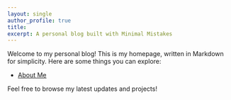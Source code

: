 ```yaml
---
layout: single
author_profile: true
title:
excerpt: A personal blog built with Minimal Mistakes
---
```


Welcome to my personal blog! This is my homepage, written in Markdown for simplicity. Here are some things you can explore:

- [About Me](/about/)

Feel free to browse my latest updates and projects!